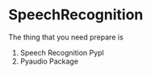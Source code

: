 # SpeechRecognition

The thing that you need prepare is 
1. Speech Recognition Pypl
2. Pyaudio Package

